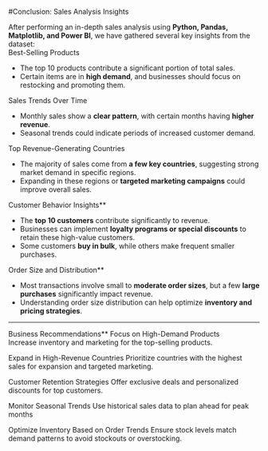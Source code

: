  #Conclusion: Sales Analysis Insights

After performing an in-depth sales analysis using **Python, Pandas, Matplotlib, and Power BI**, we have gathered several key insights from the dataset:  
 Best-Selling Products
- The top 10 products contribute a significant portion of total sales.  
- Certain items are in **high demand**, and businesses should focus on restocking and promoting them.  

 Sales Trends Over Time
- Monthly sales show a **clear pattern**, with certain months having **higher revenue**.  
- Seasonal trends could indicate periods of increased customer demand.  

Top Revenue-Generating Countries
- The majority of sales come from **a few key countries**, suggesting strong market demand in specific regions.  
- Expanding in these regions or **targeted marketing campaigns** could improve overall sales.  

Customer Behavior Insights**
- The **top 10 customers** contribute significantly to revenue.  
- Businesses can implement **loyalty programs or special discounts** to retain these high-value customers.  
- Some customers **buy in bulk**, while others make frequent smaller purchases.  

Order Size and Distribution**
- Most transactions involve small to **moderate order sizes**, but a few **large purchases** significantly impact revenue.  
- Understanding order size distribution can help optimize **inventory and pricing strategies**.  

---

 Business Recommendations**
Focus on High-Demand Products  
 Increase inventory and marketing for the top-selling products.  

Expand in High-Revenue Countries
 Prioritize countries with the highest sales for expansion and targeted marketing.  

Customer Retention Strategies
 Offer exclusive deals and personalized discounts for top customers.  

Monitor Seasonal Trends
Use historical sales data to plan ahead for peak months

Optimize Inventory Based on Order Trends
Ensure stock levels match demand patterns to avoid stockouts or overstocking.  
